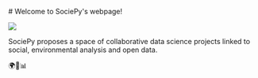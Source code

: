 # Welcome to SociePy's webpage!

![](https://avatars.githubusercontent.com/u/64279618?s=200&v=4)

SociePy proposes a space of collaborative data science projects linked to social, environmental analysis and open data.

🌍🍃📊
